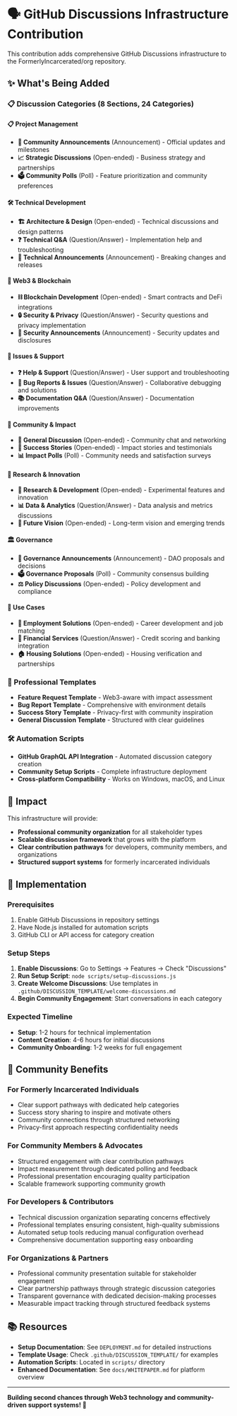 # 🗣️ GitHub Discussions Infrastructure Contribution

This contribution adds comprehensive GitHub Discussions infrastructure to the FormerlyIncarcerated/org repository.

## ✨ What's Being Added

### 📋 Discussion Categories (8 Sections, 24 Categories)

#### 📋 **Project Management**
- **📢 Community Announcements** (Announcement) - Official updates and milestones
- **📈 Strategic Discussions** (Open-ended) - Business strategy and partnerships
- **🗳️ Community Polls** (Poll) - Feature prioritization and community preferences

#### 🛠️ **Technical Development**
- **🏗️ Architecture & Design** (Open-ended) - Technical discussions and design patterns
- **❓ Technical Q&A** (Question/Answer) - Implementation help and troubleshooting
- **📢 Technical Announcements** (Announcement) - Breaking changes and releases

#### 🔐 **Web3 & Blockchain**
- **⛓️ Blockchain Development** (Open-ended) - Smart contracts and DeFi integrations
- **🔒 Security & Privacy** (Question/Answer) - Security questions and privacy implementation
- **🚨 Security Announcements** (Announcement) - Security updates and disclosures

#### 🐛 **Issues & Support**
- **❓ Help & Support** (Question/Answer) - User support and troubleshooting
- **🐛 Bug Reports & Issues** (Question/Answer) - Collaborative debugging and solutions
- **📚 Documentation Q&A** (Question/Answer) - Documentation improvements

#### 🤝 **Community & Impact**
- **💬 General Discussion** (Open-ended) - Community chat and networking
- **🌟 Success Stories** (Open-ended) - Impact stories and testimonials
- **📊 Impact Polls** (Poll) - Community needs and satisfaction surveys

#### 🔬 **Research & Innovation**
- **🧪 Research & Development** (Open-ended) - Experimental features and innovation
- **📊 Data & Analytics** (Question/Answer) - Data analysis and metrics discussions
- **🔮 Future Vision** (Open-ended) - Long-term vision and emerging trends

#### 🏛️ **Governance**
- **📜 Governance Announcements** (Announcement) - DAO proposals and decisions
- **🗳️ Governance Proposals** (Poll) - Community consensus building
- **⚖️ Policy Discussions** (Open-ended) - Policy development and compliance

#### 💼 **Use Cases**
- **💼 Employment Solutions** (Open-ended) - Career development and job matching
- **🏦 Financial Services** (Question/Answer) - Credit scoring and banking integration
- **🏠 Housing Solutions** (Open-ended) - Housing verification and partnerships

### 📝 Professional Templates

- **Feature Request Template** - Web3-aware with impact assessment
- **Bug Report Template** - Comprehensive with environment details
- **Success Story Template** - Privacy-first with community inspiration
- **General Discussion Template** - Structured with clear guidelines

### 🛠️ Automation Scripts

- **GitHub GraphQL API Integration** - Automated discussion category creation
- **Community Setup Scripts** - Complete infrastructure deployment
- **Cross-platform Compatibility** - Works on Windows, macOS, and Linux

## 🎯 Impact

This infrastructure will provide:

- **Professional community organization** for all stakeholder types
- **Scalable discussion framework** that grows with the platform
- **Clear contribution pathways** for developers, community members, and organizations
- **Structured support systems** for formerly incarcerated individuals

## 🚀 Implementation

### Prerequisites
1. Enable GitHub Discussions in repository settings
2. Have Node.js installed for automation scripts
3. GitHub CLI or API access for category creation

### Setup Steps
1. **Enable Discussions**: Go to Settings → Features → Check "Discussions"
2. **Run Setup Script**: `node scripts/setup-discussions.js`
3. **Create Welcome Discussions**: Use templates in `.github/DISCUSSION_TEMPLATE/welcome-discussions.md`
4. **Begin Community Engagement**: Start conversations in each category

### Expected Timeline
- **Setup**: 1-2 hours for technical implementation
- **Content Creation**: 4-6 hours for initial discussions
- **Community Onboarding**: 1-2 weeks for full engagement

## 🤝 Community Benefits

### For Formerly Incarcerated Individuals
- Clear support pathways with dedicated help categories
- Success story sharing to inspire and motivate others
- Community connections through structured networking
- Privacy-first approach respecting confidentiality needs

### For Community Members & Advocates
- Structured engagement with clear contribution pathways
- Impact measurement through dedicated polling and feedback
- Professional presentation encouraging quality participation
- Scalable framework supporting community growth

### For Developers & Contributors
- Technical discussion organization separating concerns effectively
- Professional templates ensuring consistent, high-quality submissions
- Automated setup tools reducing manual configuration overhead
- Comprehensive documentation supporting easy onboarding

### For Organizations & Partners
- Professional community presentation suitable for stakeholder engagement
- Clear partnership pathways through strategic discussion categories
- Transparent governance with dedicated decision-making processes
- Measurable impact tracking through structured feedback systems

## 📚 Resources

- **Setup Documentation**: See `DEPLOYMENT.md` for detailed instructions
- **Template Usage**: Check `.github/DISCUSSION_TEMPLATE/` for examples
- **Automation Scripts**: Located in `scripts/` directory
- **Enhanced Documentation**: See `docs/WHITEPAPER.md` for platform overview

---

**Building second chances through Web3 technology and community-driven support systems! 🚀**

